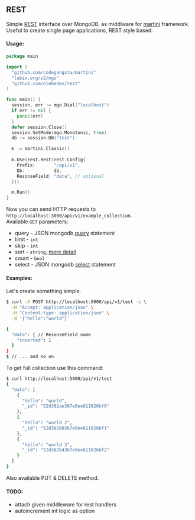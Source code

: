 ## REST 
Simple [REST](http://en.wikipedia.org/wiki/Representational_state_transfer) interface over MongoDB, as middlware for [martini](https://github.com/codegangsta/martini) framework. Useful to create single page applications, REST style based.

#### Usage:

```go
package main

import (
  "github.com/codegangsta/martini"
  "labix.org/v2/mgo"
  "github.com/olebedev/rest"
)

func main() {
  session, err := mgo.Dial("localhost")
  if err != nil {
    panic(err)
  }
  defer session.Close()
  session.SetMode(mgo.Monotonic, true)
  db := session.DB("test")

  m := martini.Classic()
  
  m.Use(rest.Rest(rest.Config{
    Prefix:       "/api/v1",
    Db:           db, 
    ResonseField: "data", // optional
  }))

  m.Run()
}
```

Now you can send HTTP requests to `http://localhost:3000/api/v1/example_collection`.  
Available `GET` parameters:  

- query - JSON mongodb [query](http://www.mongodb.org/display/DOCS/Querying) statement
- limit - `int`
- skip - `int`
- sort - `string`, [more detail](http://godoc.org/labix.org/v2/mgo#Query.Sort)
- count - `bool`
- select - JSON mongodb [select](http://www.mongodb.org/display/DOCS/Retrieving+a+Subset+of+Fields) statement

#### Examples:

Let's create something simple.
```bash
$ curl -X POST http://localhost:5000/api/v1/test -s \
  -H "Accept: application/json" \
  -H "Content-type: application/json" \
  -d '{"hello":"world"}'

{
  "data": { // ResonseField name
    "inserted": 1
  }
}
$ // ... and so on
```

To get full collection use this command:
```bash
$ curl http://localhost:5000/api/v1/test
{
  "data": [
    {
      "hello": "world",
      "_id": "52d382ae367e0ee611626bf0"
    },
    {
      "hello": "world 2",
      "_id": "52d382b0367e0ee611626bf1"
    },
    {
      "hello": "world 3",
      "_id": "52d382b4367e0ee611626bf2"
    }
  ]
}
```

Also available PUT & DELETE method.

#### TODO:
- attach given middleware for rest handlers
- autoincrement int logic as option
